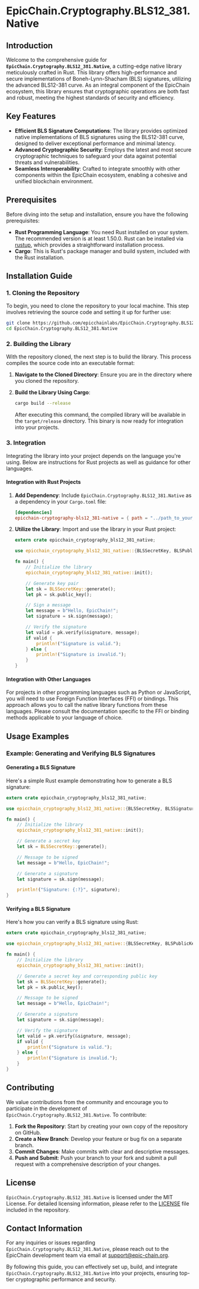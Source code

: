 # EpicChain.Cryptography.BLS12_381.Native

## Introduction

Welcome to the comprehensive guide for **`EpicChain.Cryptography.BLS12_381.Native`**, a cutting-edge native library meticulously crafted in Rust. This library offers high-performance and secure implementations of Boneh-Lynn-Shacham (BLS) signatures, utilizing the advanced BLS12-381 curve. As an integral component of the EpicChain ecosystem, this library ensures that cryptographic operations are both fast and robust, meeting the highest standards of security and efficiency.

## Key Features

- **Efficient BLS Signature Computations**: The library provides optimized native implementations of BLS signatures using the BLS12-381 curve, designed to deliver exceptional performance and minimal latency.
- **Advanced Cryptographic Security**: Employs the latest and most secure cryptographic techniques to safeguard your data against potential threats and vulnerabilities.
- **Seamless Interoperability**: Crafted to integrate smoothly with other components within the EpicChain ecosystem, enabling a cohesive and unified blockchain environment.

## Prerequisites

Before diving into the setup and installation, ensure you have the following prerequisites:

- **Rust Programming Language**: You need Rust installed on your system. The recommended version is at least 1.50.0. Rust can be installed via [rustup](https://rustup.rs/), which provides a straightforward installation process.
- **Cargo**: This is Rust's package manager and build system, included with the Rust installation.

## Installation Guide

### 1. Cloning the Repository

To begin, you need to clone the repository to your local machine. This step involves retrieving the source code and setting it up for further use:

```sh
git clone https://github.com/epicchainlabs/EpicChain.Cryptography.BLS12_381.Native.git
cd EpicChain.Cryptography.BLS12_381.Native
```

### 2. Building the Library

With the repository cloned, the next step is to build the library. This process compiles the source code into an executable format:

1. **Navigate to the Cloned Directory**: Ensure you are in the directory where you cloned the repository.
2. **Build the Library Using Cargo**:
    ```sh
    cargo build --release
    ```

   After executing this command, the compiled library will be available in the `target/release` directory. This binary is now ready for integration into your projects.

### 3. Integration

Integrating the library into your project depends on the language you're using. Below are instructions for Rust projects as well as guidance for other languages.

#### Integration with Rust Projects

1. **Add Dependency**: Include `EpicChain.Cryptography.BLS12_381.Native` as a dependency in your `Cargo.toml` file:
    ```toml
    [dependencies]
    epicchain-cryptography-bls12_381-native = { path = "../path_to_your_cloned_repo" }
    ```

2. **Utilize the Library**: Import and use the library in your Rust project:
    ```rust
    extern crate epicchain_cryptography_bls12_381_native;

    use epicchain_cryptography_bls12_381_native::{BLSSecretKey, BLSPublicKey, BLSSignature};

    fn main() {
        // Initialize the library
        epicchain_cryptography_bls12_381_native::init();

        // Generate key pair
        let sk = BLSSecretKey::generate();
        let pk = sk.public_key();

        // Sign a message
        let message = b"Hello, EpicChain!";
        let signature = sk.sign(message);

        // Verify the signature
        let valid = pk.verify(&signature, message);
        if valid {
            println!("Signature is valid.");
        } else {
            println!("Signature is invalid.");
        }
    }
    ```

#### Integration with Other Languages

For projects in other programming languages such as Python or JavaScript, you will need to use Foreign Function Interfaces (FFI) or bindings. This approach allows you to call the native library functions from these languages. Please consult the documentation specific to the FFI or binding methods applicable to your language of choice.

## Usage Examples

### Example: Generating and Verifying BLS Signatures

#### Generating a BLS Signature

Here's a simple Rust example demonstrating how to generate a BLS signature:

```rust
extern crate epicchain_cryptography_bls12_381_native;

use epicchain_cryptography_bls12_381_native::{BLSSecretKey, BLSSignature};

fn main() {
    // Initialize the library
    epicchain_cryptography_bls12_381_native::init();

    // Generate a secret key
    let sk = BLSSecretKey::generate();

    // Message to be signed
    let message = b"Hello, EpicChain!";

    // Generate a signature
    let signature = sk.sign(message);

    println!("Signature: {:?}", signature);
}
```

#### Verifying a BLS Signature

Here's how you can verify a BLS signature using Rust:

```rust
extern crate epicchain_cryptography_bls12_381_native;

use epicchain_cryptography_bls12_381_native::{BLSSecretKey, BLSPublicKey, BLSSignature};

fn main() {
    // Initialize the library
    epicchain_cryptography_bls12_381_native::init();

    // Generate a secret key and corresponding public key
    let sk = BLSSecretKey::generate();
    let pk = sk.public_key();

    // Message to be signed
    let message = b"Hello, EpicChain!";

    // Generate a signature
    let signature = sk.sign(message);

    // Verify the signature
    let valid = pk.verify(&signature, message);
    if valid {
        println!("Signature is valid.");
    } else {
        println!("Signature is invalid.");
    }
}
```

## Contributing

We value contributions from the community and encourage you to participate in the development of `EpicChain.Cryptography.BLS12_381.Native`. To contribute:

1. **Fork the Repository**: Start by creating your own copy of the repository on GitHub.
2. **Create a New Branch**: Develop your feature or bug fix on a separate branch.
3. **Commit Changes**: Make commits with clear and descriptive messages.
4. **Push and Submit**: Push your branch to your fork and submit a pull request with a comprehensive description of your changes.

## License

`EpicChain.Cryptography.BLS12_381.Native` is licensed under the MIT License. For detailed licensing information, please refer to the [LICENSE](LICENSE) file included in the repository.

## Contact Information

For any inquiries or issues regarding `EpicChain.Cryptography.BLS12_381.Native`, please reach out to the EpicChain development team via email at [support@epic-chain.org](mailto:support@epic-chain.org).

By following this guide, you can effectively set up, build, and integrate `EpicChain.Cryptography.BLS12_381.Native` into your projects, ensuring top-tier cryptographic performance and security.